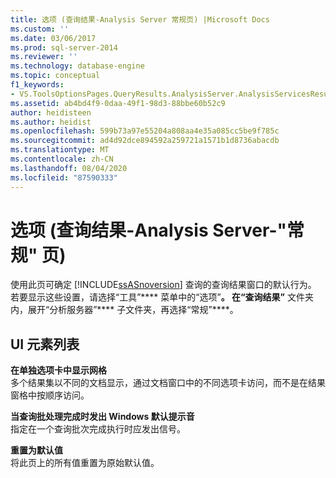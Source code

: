 ```yaml
---
title: 选项 (查询结果-Analysis Server 常规页) |Microsoft Docs
ms.custom: ''
ms.date: 03/06/2017
ms.prod: sql-server-2014
ms.reviewer: ''
ms.technology: database-engine
ms.topic: conceptual
f1_keywords:
- VS.ToolsOptionsPages.QueryResults.AnalysisServer.AnalysisServicesResulstsGeneral
ms.assetid: ab4bd4f9-0daa-49f1-98d3-88bbe60b52c9
author: heidisteen
ms.author: heidist
ms.openlocfilehash: 599b73a97e55204a808aa4e35a085cc5be9f785c
ms.sourcegitcommit: ad4d92dce894592a259721a1571b1d8736abacdb
ms.translationtype: MT
ms.contentlocale: zh-CN
ms.lasthandoff: 08/04/2020
ms.locfileid: "87590333"
---
```

# <a name="options-query-results-analysis-server-general-page"></a>选项 (查询结果-Analysis Server-"常规" 页) 
  使用此页可确定 [!INCLUDE[ssASnoversion](../includes/ssasnoversion-md.md)] 查询的查询结果窗口的默认行为。 若要显示这些设置，请选择“工具”**** 菜单中的“选项”****。 在“查询结果”**** 文件夹内，展开“分析服务器”**** 子文件夹，再选择“常规”****。  
  
## <a name="ui-element-list"></a>UI 元素列表  
 **在单独选项卡中显示网格**  
 多个结果集以不同的文档显示，通过文档窗口中的不同选项卡访问，而不是在结果窗格中按顺序访问。  
  
 **当查询批处理完成时发出 Windows 默认提示音**  
 指定在一个查询批次完成执行时应发出信号。  
  
 **重置为默认值**  
 将此页上的所有值重置为原始默认值。  
  
  
